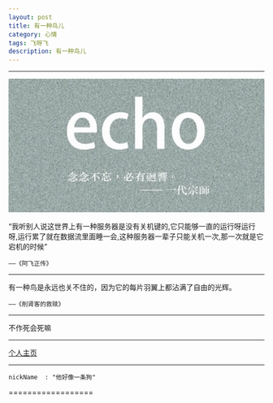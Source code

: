 ```yaml
---
layout: post
title: 有一种鸟儿
category: 心情
tags: 飞呀飞
description: 有一种鸟儿
---
```

-------------

![](https://raw.githubusercontent.com/Ashtray/Ashtray.github.io/master/imag/%E4%B8%80%E4%BB%A3%E5%AE%97%E5%B8%88.jpg)  


“我听别人说这世界上有一种服务器是没有关机键的,它只能够一直的运行呀运行呀,运行累了就在数据流里面睡一会,这种服务器一辈子只能关机一次,那一次就是它宕机的时候”       
	  
	——《阿飞正传》

 <!-- more -->

-----------

有一种鸟是永远也关不住的，因为它的每片羽翼上都沾满了自由的光辉。

	——《削肾客的救赎》

--------------

不作死会死嘛

---------------

[个人主页](http://Ashtray.github.io)

----------




	nickName  : "他好像一条狗"

==================
    
 
